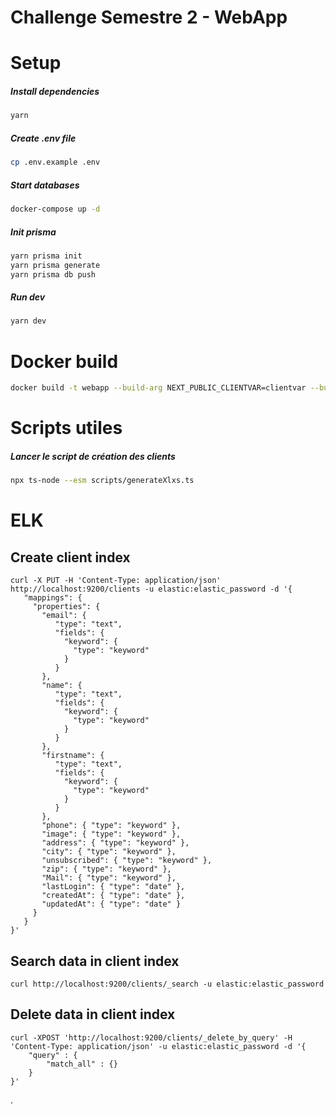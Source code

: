 # Challenge Semestre 2 - WebApp

# Setup

##### Install dependencies

```bash
yarn
```

##### Create .env file

```bash
cp .env.example .env
```

##### Start databases

```bash
docker-compose up -d
```

##### Init prisma

```bash
yarn prisma init
yarn prisma generate
yarn prisma db push
```

##### Run dev

```bash
yarn dev
```

# Docker build

```bash
docker build -t webapp --build-arg NEXT_PUBLIC_CLIENTVAR=clientvar --build-arg SKIP_ENV_VALIDATION=true --build-arg NEXTAUTH_URL=http://localhost:3000 --build-arg NEXTAUTH_SECRET=one-piece .
```


# Scripts utiles

##### Lancer le script de création des clients

```bash
npx ts-node --esm scripts/generateXlxs.ts
```

# ELK

## Create client index
```
curl -X PUT -H 'Content-Type: application/json' http://localhost:9200/clients -u elastic:elastic_password -d '{
   "mappings": {
     "properties": {
       "email": {
          "type": "text",
          "fields": {
            "keyword": { 
              "type": "keyword"
            }
          }
       },
       "name": {
          "type": "text",
          "fields": {
            "keyword": {
              "type": "keyword"
            }
          }
       },
       "firstname": {
          "type": "text",
          "fields": {
            "keyword": {
              "type": "keyword"
            }
          }
       },
       "phone": { "type": "keyword" },
       "image": { "type": "keyword" },
       "address": { "type": "keyword" },
       "city": { "type": "keyword" },
       "unsubscribed": { "type": "keyword" },
       "zip": { "type": "keyword" },
       "Mail": { "type": "keyword" },
       "lastLogin": { "type": "date" },
       "createdAt": { "type": "date" },
       "updatedAt": { "type": "date" }
     }
   }
}'
```

## Search data in client index
```
curl http://localhost:9200/clients/_search -u elastic:elastic_password
```

## Delete data in client index
```
curl -XPOST 'http://localhost:9200/clients/_delete_by_query' -H 'Content-Type: application/json' -u elastic:elastic_password -d '{
    "query" : {
        "match_all" : {}
    }
}'
```
.